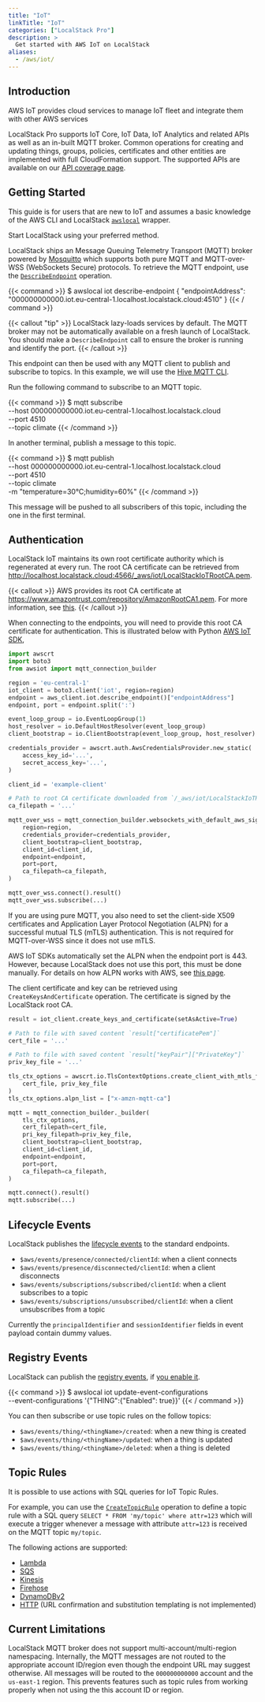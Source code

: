 ```yaml
---
title: "IoT"
linkTitle: "IoT"
categories: ["LocalStack Pro"]
description: >
  Get started with AWS IoT on LocalStack
aliases:
  - /aws/iot/
---
```


## Introduction

AWS IoT provides cloud services to manage IoT fleet and integrate them with other AWS services

LocalStack Pro supports IoT Core, IoT Data, IoT Analytics and related APIs as well as an in-built MQTT broker.
Common operations for creating and updating things, groups, policies, certificates and other entities are implemented with full CloudFormation support.
The supported APIs are available on our [API coverage page](https://docs.localstack.cloud/references/coverage/coverage_iot/).

## Getting Started

This guide is for users that are new to IoT and assumes a basic knowledge of the AWS CLI and LocalStack [`awslocal`](https://github.com/localstack/awscli-local) wrapper.

Start LocalStack using your preferred method.

LocalStack ships an Message Queuing Telemetry Transport (MQTT) broker powered by [Mosquitto](https://mosquitto.org/) which supports both pure MQTT and MQTT-over-WSS (WebSockets Secure) protocols.
To retrieve the MQTT endpoint, use the [`DescribeEndpoint`](https://docs.aws.amazon.com/iot/latest/apireference/API_DescribeEndpoint.html) operation.

{{< command >}}
$ awslocal iot describe-endpoint
{
    "endpointAddress": "000000000000.iot.eu-central-1.localhost.localstack.cloud:4510"
}
{{< / command >}}

{{< callout "tip" >}}
LocalStack lazy-loads services by default.
The MQTT broker may not be automatically available on a fresh launch of LocalStack.
You should make a `DescribeEndpoint` call to ensure the broker is running and identify the port.
{{< /callout >}}

This endpoint can then be used with any MQTT client to publish and subscribe to topics.
In this example, we will use the [Hive MQTT CLI](https://hivemq.github.io/mqtt-cli/docs/installation/).

Run the following command to subscribe to an MQTT topic.

{{< command >}}
$ mqtt subscribe \
        --host 000000000000.iot.eu-central-1.localhost.localstack.cloud \
        --port 4510 \
        --topic climate
{{< /command >}}

In another terminal, publish a message to this topic.

{{< command >}}
$ mqtt publish \
        --host 000000000000.iot.eu-central-1.localhost.localstack.cloud \
        --port 4510 \
        --topic climate \
        -m "temperature=30°C;humidity=60%"
{{< /command >}}

This message will be pushed to all subscribers of this topic, including the one in the first terminal.

## Authentication

LocalStack IoT maintains its own root certificate authority which is regenerated at every run.
The root CA certificate can be retrieved from <http://localhost.localstack.cloud:4566/_aws/iot/LocalStackIoTRootCA.pem>.

{{< callout >}}
AWS provides its root CA certificate at <https://www.amazontrust.com/repository/AmazonRootCA1.pem>.
For more information, see [this](https://docs.aws.amazon.com/iot/latest/developerguide/server-authentication.html#server-authentication-certs).
{{< /callout >}}

When connecting to the endpoints, you will need to provide this root CA certificate for authentication.
This is illustrated below with Python [AWS IoT SDK](https://docs.aws.amazon.com/iot/latest/developerguide/iot-sdks.html),

```py
import awscrt
import boto3
from awsiot import mqtt_connection_builder

region = 'eu-central-1'
iot_client = boto3.client('iot', region=region)
endpoint = aws_client.iot.describe_endpoint()["endpointAddress"]
endpoint, port = endpoint.split(':')

event_loop_group = io.EventLoopGroup(1)
host_resolver = io.DefaultHostResolver(event_loop_group)
client_bootstrap = io.ClientBootstrap(event_loop_group, host_resolver)

credentials_provider = awscrt.auth.AwsCredentialsProvider.new_static(
    access_key_id='...',
    secret_access_key='...',
)

client_id = 'example-client'

# Path to root CA certificate downloaded from `/_aws/iot/LocalStackIoTRootCA.pem`
ca_filepath = '...'

mqtt_over_wss = mqtt_connection_builder.websockets_with_default_aws_signing(
    region=region,
    credentials_provider=credentials_provider,
    client_bootstrap=client_bootstrap,
    client_id=client_id,
    endpoint=endpoint,
    port=port,
    ca_filepath=ca_filepath,
)

mqtt_over_wss.connect().result()
mqtt_over_wss.subscribe(...)
```

If you are using pure MQTT, you also need to set the client-side X509 certificates and Application Layer Protocol Negotiation (ALPN) for a successful mutual TLS (mTLS) authentication.
This is not required for MQTT-over-WSS since it does not use mTLS.

AWS IoT SDKs automatically set the ALPN when the endpoint port is 443.
However, because LocalStack does not use this port, this must be done manually.
For details on how ALPN works with AWS, see [this page](https://docs.aws.amazon.com/iot/latest/developerguide/protocols.html).

The client certificate and key can be retrieved using `CreateKeysAndCertificate` operation.
The certificate is signed by the LocalStack root CA.

```py
result = iot_client.create_keys_and_certificate(setAsActive=True)

# Path to file with saved content `result["certificatePem"]`
cert_file = '...'

# Path to file with saved content `result["keyPair"]["PrivateKey"]`
priv_key_file = '...'

tls_ctx_options = awscrt.io.TlsContextOptions.create_client_with_mtls_from_path(
    cert_file, priv_key_file
)
tls_ctx_options.alpn_list = ["x-amzn-mqtt-ca"]

mqtt = mqtt_connection_builder._builder(
    tls_ctx_options,
    cert_filepath=cert_file,
    pri_key_filepath=priv_key_file,
    client_bootstrap=client_bootstrap,
    client_id=client_id,
    endpoint=endpoint,
    port=port,
    ca_filepath=ca_filepath,
)

mqtt.connect().result()
mqtt.subscribe(...)
```

## Lifecycle Events

LocalStack publishes the [lifecycle events](https://docs.aws.amazon.com/iot/latest/developerguide/life-cycle-events.html) to the standard endpoints.

- `$aws/events/presence/connected/clientId`: when a client connects
- `$aws/events/presence/disconnected/clientId`: when a client disconnects
- `$aws/events/subscriptions/subscribed/clientId`: when a client subscribes to a topic
- `$aws/events/subscriptions/unsubscribed/clientId`: when a client unsubscribes from a topic

Currently the `principalIdentifier` and `sessionIdentifier` fields in event payload contain dummy values.

## Registry Events

LocalStack can publish the [registry events](https://docs.aws.amazon.com/iot/latest/developerguide/registry-events.html), if [you enable it](https://docs.aws.amazon.com/iot/latest/developerguide/iot-events.html#iot-events-enable).

{{< command >}}
$ awslocal iot update-event-configurations \
        --event-configurations '{"THING":{"Enabled": true}}'
{{< / command >}}

You can then subscribe or use topic rules on the follow topics:

- `$aws/events/thing/<thingName>/created`: when a new thing is created
- `$aws/events/thing/<thingName>/updated`: when a thing is updated
- `$aws/events/thing/<thingName>/deleted`: when a thing is deleted

## Topic Rules

It is possible to use actions with SQL queries for IoT Topic Rules.

For example, you can use the [`CreateTopicRule`](https://docs.aws.amazon.com/iot/latest/apireference/API_CreateTopicRule.html) operation to define a topic rule with a SQL query `SELECT * FROM 'my/topic' where attr=123` which will execute a trigger whenever a message with attribute `attr=123` is received on the MQTT topic `my/topic`.

The following actions are supported:
- [Lambda](https://docs.aws.amazon.com/iot/latest/developerguide/lambda-rule-action.html)
- [SQS](https://docs.aws.amazon.com/iot/latest/developerguide/sqs-rule-action.html)
- [Kinesis](https://docs.aws.amazon.com/iot/latest/developerguide/kinesis-rule-action.html)
- [Firehose](https://docs.aws.amazon.com/iot/latest/developerguide/kinesis-firehose-rule-action.html)
- [DynamoDBv2](https://docs.aws.amazon.com/iot/latest/developerguide/dynamodb-v2-rule-action.html)
- [HTTP](https://docs.aws.amazon.com/iot/latest/developerguide/https-rule-action.html) (URL confirmation and substitution templating is not implemented)

## Current Limitations

LocalStack MQTT broker does not support multi-account/multi-region namespacing.
Internally, the MQTT messages are not routed to the appropriate account ID/region even though the endpoint URL may suggest otherwise.
All messages will be routed to the `000000000000` account and the `us-east-1` region.
This prevents features such as topic rules from working properly when not using the this account ID or region.

